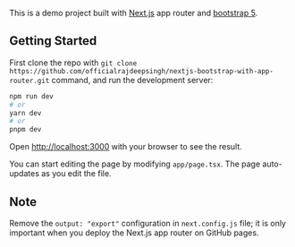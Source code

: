 This is a demo project built with [Next.js](https://nextjs.org/) app router and [bootstrap 5](https://getbootstrap.com/docs/5.3/getting-started/introduction/#cdn-links). 

## Getting Started

First clone the repo with `git clone https://github.com/officialrajdeepsingh/nextjs-bootstrap-with-app-router.git` command, and run the development server:

```bash
npm run dev
# or
yarn dev
# or
pnpm dev
```

Open [http://localhost:3000](http://localhost:3000) with your browser to see the result.

You can start editing the page by modifying `app/page.tsx`. The page auto-updates as you edit the file.

## Note
Remove the  `output: "export"` configuration in `next.config.js` file; it is only important when you deploy the Next.js app router on GitHub pages.  
